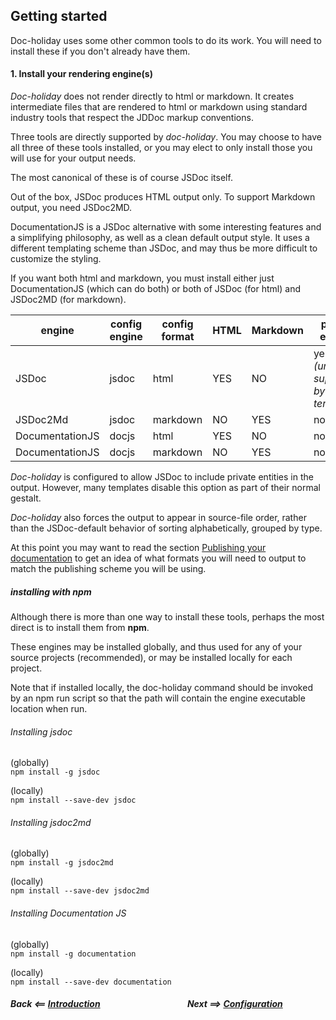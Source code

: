 
## Getting started

Doc-holiday uses some other common tools to do its work.
You will need to install these if you don't already have them.


#### 1. Install your rendering engine(s)

_Doc-holiday_ does not render directly to html or markdown.  It creates
intermediate files that are rendered to html or markdown using standard
industry tools that respect the JDDoc markup conventions.

Three tools are directly supported by _doc-holiday_.  You may
choose to have all three of these tools installed, or you may elect
to only install those you will use for your output needs.

The most canonical of these is of course JSDoc itself.

Out of the box, JSDoc produces HTML output only. To support Markdown output, you need JSDoc2MD.

DocumentationJS is a JSDoc alternative with some interesting features and
a simplifying philosophy, as well as a clean default output style. It uses a different templating scheme than 
JSDoc, and may thus be more difficult to customize the styling.

If you want both html and markdown, you must install either just DocumentationJS (which
can do both) or both of JSDoc (for html) and JSDoc2MD (for markdown).

| engine | config engine | config format | HTML | Markdown | private entities |
| ------ | ------------- | ------------- | ---- | -------- | ---------------- |
| JSDoc  |  jsdoc       |  html          | YES  |  NO      | yes _(unless supressed by template)_ |
| JSDoc2Md |  jsdoc     |  markdown      | NO   |  YES     | no |
| DocumentationJS | docjs | html | YES | NO | no |
| DocumentationJS | docjs | markdown | NO | YES | no |

_Doc-holiday_ is configured to allow JSDoc to include private entities in 
the output.  However, many templates disable this option as part of their
normal gestalt.

_Doc-holiday_ also forces the output to appear in source-file order, rather
than the JSDoc-default behavior of sorting alphabetically, grouped by
type. 

At this point you may want to read the section 
[Publishing your documentation](publishing )
to get an idea of what formats you will need to output to match
the publishing scheme you will be using.

##### installing with npm

Although there is more than one way to install these tools, perhaps the
most direct is to install them from __npm__.

These engines may be installed globally, and thus used for any of your source
projects (recommended), or may be installed locally for each project.

Note that if installed locally, the doc-holiday command should be invoked 
by an npm run script so that the path will contain the engine executable location
when run.

###### Installing jsdoc
(globally)   
    `npm install -g jsdoc`

(locally)  
    `npm install --save-dev jsdoc`

###### Installing jsdoc2md
(globally)   
`npm install -g jsdoc2md`

(locally)  
`npm install --save-dev jsdoc2md`

###### Installing Documentation JS
(globally)   
`npm install -g documentation`

(locally)  
`npm install --save-dev documentation`


##### Back <==  [Introduction](intro ) &nbsp;&nbsp;&nbsp;&nbsp;&nbsp;&nbsp;&nbsp;&nbsp;&nbsp;&nbsp;&nbsp;&nbsp;&nbsp;&nbsp;&nbsp;&nbsp;&nbsp;&nbsp;&nbsp;&nbsp;&nbsp;&nbsp;&nbsp;&nbsp;&nbsp;&nbsp;&nbsp;&nbsp;&nbsp;&nbsp;&nbsp;&nbsp;&nbsp;&nbsp;&nbsp;&nbsp;&nbsp;&nbsp;&nbsp;&nbsp; Next  ==>  [Configuration](config )